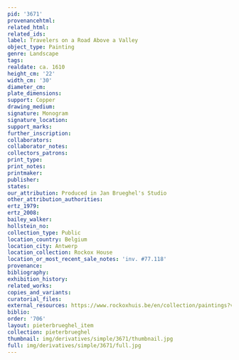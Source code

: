 ```yaml
---
pid: '3671'
provenancehtml:
related_html:
related_ids:
label: Travelers on a Road Above a Valley
object_type: Painting
genre: Landscape
tags:
realdate: ca. 1610
height_cm: '22'
width_cm: '30'
diameter_cm:
plate_dimensions:
support: Copper
drawing_medium:
signature: Monogram
signature_location:
support_marks:
further_inscription:
collaborators:
collaborator_notes:
collectors_patrons:
print_type:
print_notes:
printmaker:
publisher:
states:
our_attribution: Produced in Jan Brueghel's Studio
other_attribution_authorities:
ertz_1979:
ertz_2008:
bailey_walker:
hollstein_no:
collection_type: Public
location_country: Belgium
location_city: Antwerp
location_collection: Rockox House
location_or_most_recent_sale_notes: 'inv. #77.118'
provenance:
bibliography:
exhibition_history:
related_works:
copies_and_variants:
curatorial_files:
external_resources: https://www.rockoxhuis.be/en/collection/paintings?view=item&cat_id=4&pagenr=6&colItemId=180
biblio:
order: '706'
layout: pieterbrueghel_item
collection: pieterbrueghel
thumbnail: img/derivatives/simple/3671/thumbnail.jpg
full: img/derivatives/simple/3671/full.jpg
---
```

